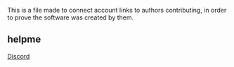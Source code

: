This is a file made to connect account links to authors contributing, in order to prove the software was created by them.

## helpme
[Discord](https://discordapp.com/users/580941857530576898/)